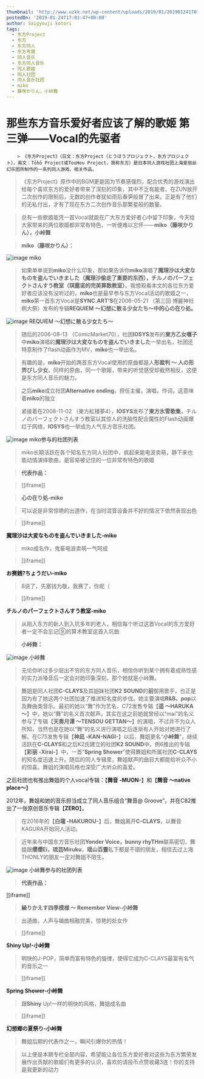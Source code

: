 ```yaml
---
thumbnail: 'http://www.uzkk.net/wp-content/uploads/2019/01/20190124170109.png'
postedOn: '2019-01-24T17:01:47+00:00'
author: Saigyouji kotori
tags:
  - 东方Project
  - 东方
  - 东方同人
  - 东方考据
  - 同人音乐
  - 东方同人音乐
  - 同人歌姬
  - 同人社团
  - 同人音乐社团
  - miko
  - 藤咲かりん，小峠舞
---
```


# 那些东方音乐爱好者应该了解的歌姬 第三弹——Vocal的先驱者

		> 《东方Project》（日文：东方Project（とうほうプロジェクト，东方プロジェクト），英文：Tōhō Project或TouHou Project，简称东方）是日本同人游戏社团上海爱丽丝幻乐团所制作的一系列同人游戏、相关作品。

> 《东方Project》原作中的BGM更是因为节奏感强烈，配合优秀的游戏演出给每个喜欢东方的爱好者带来了深刻的印象，其中不乏有能者。在ZUN放开二次创作的限制后，无数的创作者犹如雨后春笋般冒了出来。正是有了他们的无私付出，才有了现在东方二次创作音乐那繁星般的数量。

> 

> 总有一些歌姬能凭一首Vocal就能在广大东方爱好者心中留下印象，今天给大家带来的两位歌姬都非常有特色，一听便难以忘怀——**miko（藤咲かりん），小峠舞**

> **miko（藤咲かりん）：**

![image](http://www.uzkk.net/wp-content/uploads/2019/01/20190124131041.png)
miko
> 如果单单说到**miko**没什么印象，那如果告诉你**miko**演唱了**魔理沙は大変なものを盗んでいきました（魔理沙偷走了重要的东西），チルノのパーフェクトさんすう教室（琪露诺的完美算数教室）**。我想观看本文的各位东方爱好者应该没有没听过的，**miko**也是最早参与东方Vocal活动的歌姬之一，**miko**第一首东方Vocal是**SYNC.ART’S**在2006-05-21 （第三回 博麗神社例大祭）发布的专辑**REQUIEM** **～幻想に散る少女たち～**中的**心の在り処。**

![image](http://www.uzkk.net/wp-content/uploads/2019/01/20190124131408.png)
REQUIEM ～幻想に散る少女たち～
> 随后的2006-08-13 （ComicMarket70），社团**IOSYS**发布的**東方乙女囃子**中**miko**演唱的**魔理沙は大変なものを盗んでいきました**一举出名，社团还特意制作了flash动画作为MV，**miko**也一举出名。

> 有趣的是，**miko**开始的两首东方Vocal使用的原曲都是人**形裁判 ～ 人の形弄びし少女**。同样的原曲，同一个歌姬，带来的听觉感受却截然相反，这便是东方同人音乐的魅力。

> 之后**miko**成立社团**Alternative** **ending**，担任主催，演唱，作词，这意味着**miko**的独立

> 紧接着在2008-11-02 （東方紅楼夢4），**IOSYS**发布了**東方氷雪歌集**，チルノのパーフェクトさんすう教室以其惊人的洗脑性配合魔性的Flash动画爆红于网络，**IOSYS**也一举成为人气东方音乐社团。

![image](http://www.uzkk.net/wp-content/uploads/2019/01/20190124131806.png)
miko参与的社团列表
> miko长期活跃在各个知名东方同人社团中，疯起来能电波卖萌，静下来也能动情演绎歌曲，是容易被记住的一位非常有特色的歌姬

> **代表作品：**

> [[iframe]]

> **心の在り処-miko**

> 可以说是非常惊艳的出道作，在当时混音设备并不好的情况下依然表现出色

> [[iframe]]

**魔理沙は大変なものを盗んでいきました-miko**

> miko成名作，鬼畜电波卖萌一气呵成

> [[iframe]]

**お赛銭?ちょうだい-miko**

> 8说了，先塞钱为敬，我赛了，你呢（

> [[iframe]]

**チルノのパーフェクトさんすう教室-miko**

> 从刚入东方的新人到入坑多年的老人，相信每个听过这首Vocal的东方爱好者一定不会忘记⑨的算术教室这首入坑曲

> **小峠舞：**

![image](http://www.uzkk.net/wp-content/uploads/2019/01/20190124165015.png)
小峠舞
> 无论你听过多少层出不穷的东方同人音乐，相信你听到某个拥有着成熟性感的实力派嗓音后一定会对她印象深刻，那个她就是小峠舞。

> 舞姐是同人社团**C-CLAYS**及其姐妹社团**K2** **SOUND**的**前**御用歌手，也正是因为有了她这两个社团加速了推进知名度的步伐。她主要演唱**R&B、pop**以及舞曲类音乐。最初的她以“舞”作为艺名，C72发售专辑【**遥 ～HARUKA～**】中，她以“舞”的名义首次献声。其实在这之前她就曾经以“mai”的名义参与了专辑【**天奏月谭 ～TENSOU GETTAN～**】的演唱，不过并不为众人所知，当然也是在她以“舞”的名义进行演唱之后逐渐有人开始对她进行了解。在C75发售专辑【**神凪 -KAN-NAGI-**】以后，舞姐更名“**小峠舞**”，继续活跃在**C-CLAYS**和之后K2氏建立的社团**K2 SOUND**中。例6推出的专辑【**彩丽 -Xirai-**】中，一首“**Spring Shower**”使得舞姐和所属社团**C-CLAYS**的知名度迅速上升。随后的同人专辑里，舞姐献声的曲目大都能给听众不小的惊喜。舞姐的演唱风格也深受广大听众的喜爱。

之后社团也有推出舞姐的个人vocal专辑：【**舞音 -MUON-**】和【**舞音 ～native place～**】

2012年，舞姐和她的音乐担当成立了同人音乐组合“舞音@ Groove”，并在C82推出了一张原创音乐专辑【**ZERO**】。

> 在2016年的【**白瓏 -HAKUROU-**】后，舞姐离开**C-CLAYS**，以舞音KAGURA开始同人活动。

> 近年来与中国东方音乐社团**Yonder Voice，bunny rhyTHm**联系密切，舞姐跟**缨缨Ei，琉芸Miruku**，**瑶山百靈**私下都是不错的朋友，相信去过上海THONLY的朋友一定对舞姐不陌生。

![image](http://www.uzkk.net/wp-content/uploads/2019/01/20190124165600.png)
小峠舞参与的社团列表
> **代表作品：**

[[iframe]]

> **繰りかえす四季模様 ～ Remember View-小峠舞**

> 出道曲，人声与编曲相融完美，惊艳的处女作

> [[iframe]]

**Shiny Up!-小峠舞**

> 明快的J-POP，简单而富有特色的旋律，使得它成为C-CLAYS最富有名气的音乐之一

> [[iframe]]

**Spring Shower-小峠舞**

> 跟**Shiny** Up!一样的明快的风格，舞姐成名曲

> [[iframe]]

**幻想郷の夏祭り-小峠舞**

> 舞姐后期的代表作之一，瞬间引爆你的热情！

> 以上便是本期专栏全部内容，希望能让各位东方爱好者对这些为东方繁荣发展作出贡献的歌姬们有更多的认识，喜欢的请投币点赞收藏3连！你的支持是我更新的动力

	